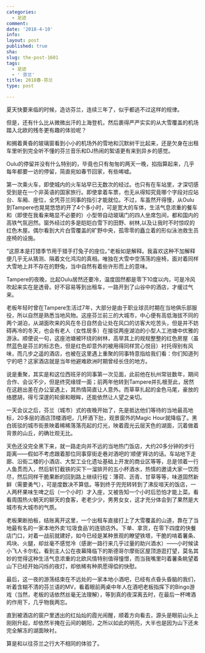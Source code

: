 ```yaml
---
categories:
  - 足迹
comment: 
date: '2018-4-10'
info: 
layout: post
published: true
sha: 
slug: the-post-1601
tags:
  - 足迹
  - ' 芬兰'
title: 2018春-芬兰
type: post

---
```

夏天快要来临的时候，造访芬兰，连续三年了，似乎都逃不过这样的规律。

但是，还有什么比从微微出汗的上海登机，然后裹得严严实实的从大雪覆盖的机场踏入北欧的残冬更有趣的体验呢？

和搁着黄昏的玻璃窗看到小小的机场外的雪地和沉默树干比起来，还是欠身在出租车里听到完全听不懂的芬兰音乐和DJ热闹的絮语更有来到异乡的感觉。

Oulu的停留并没有什么特别的，毕竟也只有匆匆的两天一晚，掐指算起来，几乎每年都要一访的停留，简直宛如春节回家，有些唏嘘。

第一次乘火车，即使城内的火车站早已无数次的经过。也只有在车站里，才深切感受到是在一个非英语的国家旅行。即使拿着车票，也无从得知究竟哪个字段对应站台、车厢、座位，全凭芬兰同事的指引才能就位。不过，车虽然开得慢，从Oulu到Tampere也晃晃悠悠的开了4个多小时，可是宽大的车体，生活气息浓重的餐车和（即使在我看来略显不必要的）小型带自动玻璃门的四人坐席包间，都和国内的高铁气氛迥然。窗外经过的多是皑皑白雪下的田野、树林,以及让我时不时惊叹的红色木屋。偶尔看到大片白雪覆盖的旷野中央，孤零零的矗立着的形似泳池救生员座椅的设施。

“这原本是打猎季节用于猎手打兔子的座位。”老板如是解释。我喜欢这种不加解释便几乎无从猜测、隔着文化鸿沟的真相。唯独在大雪中空荡荡的座椅，面对着同样大雪地上并不存在的野兔，当中自然有着些许形而上的意味。

Tampere的夜晚，比起Oulu居然还要冷，温度固然都是零下10度以内，可是冷风吹起来实在是透骨。好不容易等到出租车，一路开到了山谷中的酒店，才缓过气来。

老板年轻时曾在Tampere生活过7年，大部分是由于职业球员时期在当地俱乐部服役，所以自然是熟悉当地风物。这座芬兰前三的大城市，中心便有高低海拔不同的两个湖泊，从湖面吹来的风在冬日自然会让处在风口的访客大吃苦头，但是并不妨碍再冷的冬天，也会有老人（女性居多）在接驳两座湖泊的小型人工池塘中优雅的游泳。顺便说一句，这座池塘被环绕的树林，高举其上的规规整整的红色房屋（虽然蓝色是芬兰的标志色，但是红色却意外的被用得同样赏心悦目）衬托得别有风味，而几步之遥的酒店，也被在这里遇上重聚的同事特意指给我们看：你们知道列宁的吧？这家酒店就是当年他避难欧洲时期曾经长住的地方。

说是重聚，其实是和这位西班牙的同事第一次见面，此前他在杭州常驻数年，期间合作、会议不少，但是终究缘铿一面；前两年他转到Tampere并扎根至此，居然在这趟出差在办公室遇上，其热情简直让人意外。而草草扎起的金色马尾，豪放的络腮胡，得亏深邃的轮廓和眼眸，还能依然让人望之亲切。

一天会议之后，芬兰（城市）式的夜晚开始了，先是抵达他们等待的当地最高地标，20多层的酒店顶楼酒吧，几杯酒下肚，观景窗外的Magic Hour就降临了。黑白斑驳的城市街景映着稀稀落落亮起的灯光，映着霞光云层天色的湖面，沉着做着背景的山丘，的确壮观无比。

天色还没完全黑下来，就一路走向并不远的当地热门饭店，大约20多分钟的步行距离——假如不考虑跟着那位同事穿街走巷对酒吧的‘顺便’拜访的话。车站地下走廊、沿街二楼的小酒店、大型工业化遗址基础上开发的商业区等等，总是领着一行人鱼贯而入，然后斩钉截铁的买下一溜排开的五小杯酒水，热情的邀请大家一饮而尽，然后同样干脆果断的回到路上继续行程：薄荷、沥青、甘草等等，味道固然新鲜（需要勇气），可是度数决不算低。等到终于兜兜转转到了沸反喧天的饭店，一人两杯果味生啤之后（一个小时）才入座，又被告知一个小时后恐怕才能上菜。看看周围热火朝天的聊天的食客，老老少少，男男女女，这才充分体会到了果然是大城市有大城市的气质。

老板果断拍板，结账离开这里，一个出租车直接打上了大雪覆盖的山道，靠在了当地最有名的一家本地外卖‘垃圾食品’的连锁店外。下单、拿货，在零下四度的快餐店门口，对着一战前就建好，如今已经是某种景观的瞭望铁塔，干脆的啃着薯条、鸡块、火腿，却丝毫不感觉冷（感谢一路行来几乎过量的助兴酒水）——小时候读小飞人卡尔松，看到主人公在夜幕降临下的斯德哥尔摩街区屋顶游逛打望，莫名其妙的觉得这种生活气息浓重的北欧风情特别值得憧憬，而当我嘴里叼着薯条眺望着山下已经开始闪烁的夜灯，却依稀有种夙愿得偿的快慰。

最后，这一夜的游荡结束在不远处的一家本地小酒吧，已经有点昏头昏脑的我们，听着含糊不清的芬兰语的MV，看着眼前两桌中年人在酒吧老板指挥下的Bingo游戏（当然，老板的话依然丝毫无法理解），等到真的夜深离去时，在最后一杯啤酒的作用下，几乎物我两忘。

直到被酒店的窗户里透出的红灿灿的霞光闹醒，顺着方向看去，源头是眼前山头上刚刚升起，却依然半掩在云间的朝阳，之所以如此的明亮，大半也是因为山下还未完全解冻的湖面映衬。

算是和以往芬兰之行大不相同的体验了。






